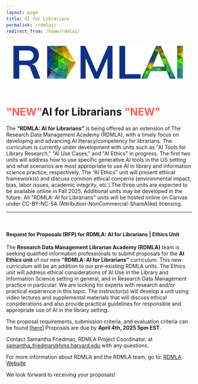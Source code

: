 ```yaml
---
layout: page
title: AI for Librarians
permalink: /rdmlai/
redirect_from: /home/rdmlai/
---
```


<style>.blinking {color: red;font-weight: bold; animation: blinker 1s linear infinite;} @keyframes blinker {50%{opacity: 0;}}</style>

<p align="center"><img src="/images/icons_logos/rdmla_logo/rdmlailogo1.png" alt="RDMLAI Logo"></p> <br>

<h1><span class="blinking">"NEW"</span>AI for Librarians <span class="blinking">"NEW"</span></h1>


The **“RDMLA: AI for Librarians”** is being offered as an extension of The Research Data Management Academy (RDMLA), with a timely focus on developing and advancing AI literacy/competency for librarians. The curriculum is currently under development with units such as "AI Tools for Library Research," "AI Use Cases," and "AI Ethics" in progress. The first two units will address how to use specific generative AI tools in the LIS setting and what scenarios are most appropriate to use AI in library and information science practice, respectively. The “AI Ethics” unit will present ethical framework(s) and discuss common ethical concerns (environmental impact, bias, labor issues, academic integrity, etc.).The three units are expected to be available online in Fall 2025. Additional units may be developed in the future. All "RDMLA: AI for Librarians" units will be hosted online on Canvas under CC-BY-NC-SA (Attribution-NonCommercial-ShareAlike) licensing.
<br>
<hr>
<br> 
<h4><b>Request for Proposals (RFP) for RDMLA: AI for Librarians | Ethics Unit</b></h4>

The **Research Data Management Librarian Academy (RDMLA)** team is seeking qualified information professionals to submit proposals for the **AI Ethics unit** of our new **“RDMLA: AI for Librarians”** curriculum. This new curriculum will be an addition to our pre-existing RDMLA units. The Ethics unit will address ethical considerations of AI Use in the Library and Information Science setting in general, and in Research Data Management practice in particular. We are looking for experts with research and/or practical experience in this topic. The instructor(s) will develop a unit using video lectures and supplemental materials that will discuss ethical considerations and also provide practical guidelines for responsible and appropriate use of AI in the library setting.

The proposal requirements, submission criteria, and evaluation criteria can be found [[here](survey-documents/RFP_AIEthicsUnit.pdf)] Proposals are due by **April 4th, 2025 5pm EST**. 

Contact Samantha Friedman, RDMLA Project Coordinator, at samantha_friedman@hms.harvard.edu with any questions. 

For more information about RDMLA and the RDMLA team, go to: [RDMLA Website](https://rdmla.github.io)
  
We look forward to receiving your proposals!
